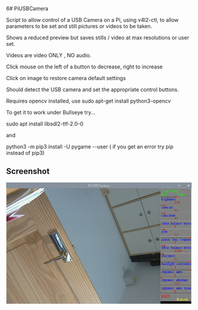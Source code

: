 6# PiUSBCamera


Script to allow control of a USB Camera on a Pi, using v4l2-ctl, to allow parameters to be set and still pictures or videos to be taken. 

Shows a reduced preview but saves stills / video at max resolutions or user set.

Videos are video ONLY , NO audio.

Click mouse on the left of a button to decrease, right to increase

Click on image to restore camera default settings

Should detect the USB camera and set the appropriate control buttons.

Requires opencv installed, use  sudo apt-get install python3-opencv

To get it to work under Bullseye try...

sudo apt install libsdl2-ttf-2.0-0

and

python3 -m pip3 install -U pygame --user ( if you get an error try pip instead of pip3)

## Screenshot

![screenshot](screenshot.jpg)
